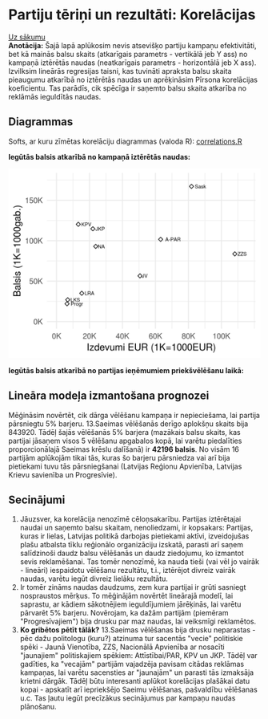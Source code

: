 # Partiju tēriņi un rezultāti: Korelācijas

[Uz sākumu](http://85.254.250.28/downloads1/zpd-election-ads/)  
**Anotācija:** Šajā lapā aplūkosim nevis atsevišķo partiju kampaņu efektivitāti, 
bet kā mainās balsu skaits (atkarīgais parametrs - vertikālā jeb Y ass) no kampaņā 
iztērētās naudas (neatkarīgais parametrs - horizontālā jeb X ass). 
Izvilksim lineārās regresijas taisni, kas tuvināti apraksta 
balsu skaita pieaugumu atkarībā no iztērētās naudas un aprēķināsim 
Pīrsona korelācijas koeficientu. Tas parādīs, cik spēcīga ir saņemto 
balsu skaita atkarība no reklāmās ieguldītās naudas. 

## Diagrammas

Softs, ar kuru zīmētas korelāciju diagrammas (valoda R): [correlations.R](correlations.R)

**Iegūtās balsis atkarībā no kampaņā iztērētās naudas:**

![Diagramma Nr.3: Korelācija starp izdevumiem un balsīm](declarations/corr1.png)

**Iegūtās balsis atkarībā no partijas ieņēmumiem priekšvēlēšanu laikā:**




## Lineāra modeļa izmantošana prognozei

Mēģināsim novērtēt, cik dārga vēlēšanu kampaņa ir nepieciešama, lai 
partija pārsniegtu 5% barjeru. 13.Saeimas vēlēšanās derīgo 
aplokšņu skaits bija 843920. Tādēļ šajās vēlēšanās 5% barjera
(mazākais balsu skaits, kas partijai jāsaņem visos 5 vēlēšanu apgabalos kopā, 
lai varētu piedalīties proporcionālajā Saeimas krēslu dalīšanā) ir 
**42196 balsis**. No visām 16 partijām aplūkojām tikai tās, kuras 
šo barjeru pārsniedza vai arī bija pietiekami tuvu tās pārsniegšanai 
(Latvijas Reģionu Apvienība, Latvijas Krievu savienība un Progresīvie). 

## Secinājumi

1. Jāuzsver, ka korelācija nenozīmē cēloņsakarību. Partijas iztērētajai 
naudai un saņemto balsu skaitam, nenoliedzami, ir kopsakars: Partijas, kuras
ir lielas, Latvijas politikā darbojas pietiekami aktīvi, izveidojušas
plašu atbalsta tīklu reģionālo organizāciju izskatā, parasti arī saņem 
salīdzinoši daudz balsu vēlēšanās un daudz ziedojumu, ko izmantot sevis reklamēšanai. 
Tas tomēr nenozīmē, ka nauda tieši (vai vēl jo vairāk - lineāri) iespaidotu 
vēlēšanu rezultātu, t.i., iztērējot divreiz vairāk naudas, varētu iegūt 
divreiz lielāku rezultātu. 
2. Ir tomēr zināms naudas daudzums, zem kura partijai ir grūti sasniegt 
nospraustos mērķus. To mēģinājām novērtēt lineārajā modelī, lai saprastu, 
ar kādiem sākotnējiem ieguldījumiem jārēķinās, lai varētu pārvarēt 5% barjeru. 
Novērojam, ka dažām partijām (piemēram "Progresīvajiem") bija drusku par maz
naudas, lai veiksmīgi reklamētos.
3. **Ko gribētos pētīt tālāk?** 13.Saeimas vēlēšanas bija drusku neparastas - 
pēc dažu politologu (kuru?) atzinuma tur sacentās "vecie" politiskie spēki - 
Jaunā Vienotība, ZZS, Nacionālā Apvienība ar nosacīti "jaunajiem" 
politiskajiem spēkiem: Attīstībai/PAR, KPV un JKP. Tādēļ var gadīties, ka 
"vecajām" partijām vajadzēja pavisam citādas reklāmas kampaņas, lai varētu 
sacensties ar "jaunajām" un parasti tās izmaksāja krietni dārgāk. 
Tādēļ būtu interesanti aplūkot korelācijas plašākai datu kopai - apskatīt
arī iepriekšējo Saeimu vēlēšanas, pašvaldību vēlēšanas u.c. Tas ļautu 
iegūt precīzākus secinājumus par kampaņu naudas plānošanu.


